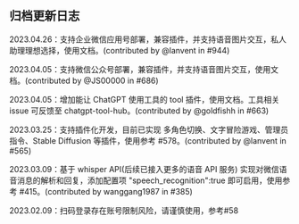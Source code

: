 ## 归档更新日志

2023.04.26：支持企业微信应用号部署，兼容插件，并支持语音图片交互，私人助理理想选择，使用文档。(contributed by @lanvent in #944)

2023.04.05：支持微信公众号部署，兼容插件，并支持语音图片交互，使用文档。(contributed by @JS00000 in #686)

2023.04.05：增加能让 ChatGPT 使用工具的 tool 插件，使用文档。工具相关 issue 可反馈至 chatgpt-tool-hub。(contributed by @goldfishh in #663)

2023.03.25：支持插件化开发，目前已实现 多角色切换、文字冒险游戏、管理员指令、Stable Diffusion 等插件，使用参考 #578。(contributed by @lanvent in #565)

2023.03.09：基于 whisper API(后续已接入更多的语音 API 服务) 实现对微信语音消息的解析和回复，添加配置项 "speech_recognition":true 即可启用，使用参考 #415。(contributed by wanggang1987 in #385)

2023.02.09：扫码登录存在账号限制风险，请谨慎使用，参考#58